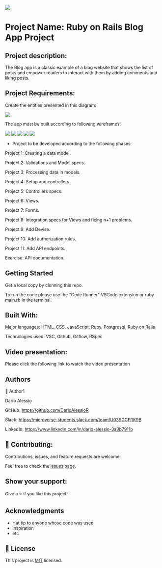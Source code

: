 ![](https://img.shields.io/badge/Microverse-blueviolet)

# Project Name: Ruby on Rails Blog App Project

## Project description:
The Blog app is a classic example of a blog website that shows the list of posts and empower readers to interact with them by adding comments and liking posts.

## Project Requirements:
Create the entities presented in this diagram:

![](images-readme/er_diagram.png)

The app must be built according to following wireframes:

![](images-readme/wireframe1.png)
![](images-readme/wireframe2.png)
![](images-readme/wireframe3.png)
![](images-readme/wireframe4.png)
![](images-readme/wireframe5.png)

- Project to be developed according to the following phases:

Project 1: Creating a data model.

Project 2: Validations and Model specs.

Project 3: Processing data in models.

Project 4: Setup and controllers.

Project 5: Controllers specs.

Project 6: Views.

Project 7: Forms.

Project 8: Integration specs for Views and fixing n+1 problems.

Project 9: Add Devise.

Project 10: Add authorization rules.

Project 11: Add API endpoints.

Exercise: API documentation.


## Getting Started

Get a local copy by clonning this repo.

To run the code please use the "Code Runner" VSCode extension or
ruby main.rb in the terminal.

## Built With:
Major languages: HTML, CSS, JavaScript, Ruby, Postgresql, Ruby on Rails

Technologies used: VSC, Github, Gitflow, RSpec

## Video presentation:

Please click the following link to watch the video presentation



##  Authors
👤 Author1

Dario Alessio

GitHub: https://github.com/DarioAlessioR

Slack: https://microverse-students.slack.com/team/U039GCFRK9B

LinkedIn: https://www.linkedin.com/in/dario-alessio-3a3b7911b

## 🤝 Contributing:

Contributions, issues, and feature requests are welcome!

Feel free to check the [issues page](../../issues/).

## Show your support:

Give a ⭐️ if you like this project!

## Acknowledgments

- Hat tip to anyone whose code was used
- Inspiration
- etc

## 📝 License

This project is [MIT](./LICENSE.md) licensed.